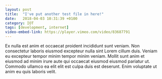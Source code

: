 ```yaml
---
layout: post
title:  "I've put another test file in here!"
date:   2018-04-03 10:31:39 +0100
category: IOT
tags: [development, internet]
video-embed-link: https://player.vimeo.com/video/83687791
---
```

Ex nulla est anim et occaecat proident incididunt sunt veniam. Non consectetur laboris eiusmod excepteur nulla sint Lorem cillum duis. Veniam eu excepteur tempor minim tempor minim veniam. Mollit sunt anim et eiusmod ad minim irure aute qui occaecat eiusmod eiusmod pariatur ut. Commodo ullamco ea elit elit est culpa duis est deserunt. Enim voluptate ut anim eu quis laboris velit.